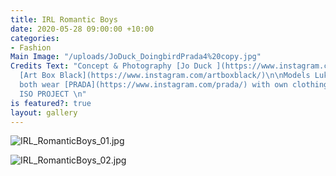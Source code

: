 ```yaml
---
title: IRL Romantic Boys
date: 2020-05-28 09:00:00 +10:00
categories:
- Fashion
Main Image: "/uploads/JoDuck_DoingbirdPrada4%20copy.jpg"
Credits Text: "Concept & Photography [Jo Duck ](https://www.instagram.com/jo_duck/)at
  [Art Box Black](https://www.instagram.com/artboxblack/)\n\nModels Luke & Max\n\nModels
  both wear [PRADA](https://www.instagram.com/prada/) with own clothing\n\n#A DOINGBIRD
  ISO PROJECT \n"
is featured?: true
layout: gallery
---
```


![IRL_RomanticBoys_01.jpg](/uploads/IRL_RomanticBoys_01.jpg)

![IRL_RomanticBoys_02.jpg](/uploads/IRL_RomanticBoys_02.jpg)

